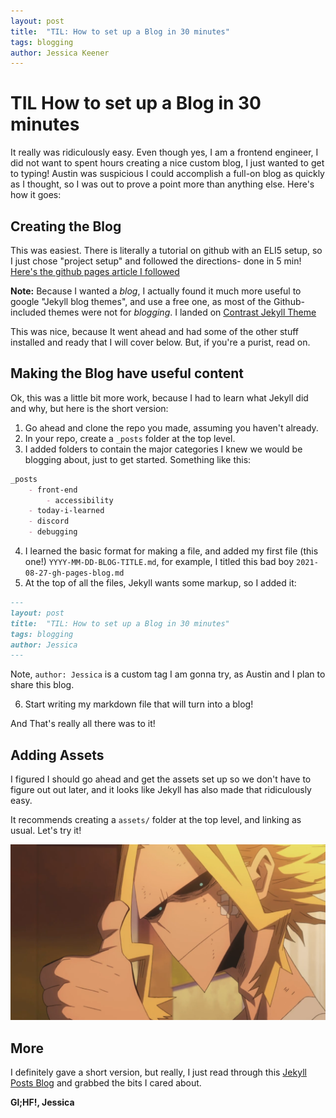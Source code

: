 ```yaml
---
layout: post
title:  "TIL: How to set up a Blog in 30 minutes"
tags: blogging
author: Jessica Keener
---
```


# TIL How to set up a Blog in 30 minutes

It really was ridiculously easy. Even though yes, I am a frontend engineer, I did not want to spent hours creating a nice custom blog, I just wanted to get to typing! Austin was suspicious I could accomplish a full-on blog as quickly as I thought, so I was out to prove a point more than anything else. Here's how it goes:

## Creating the Blog

This was easiest. There is literally a tutorial on github with an ELI5 setup, so I just chose "project setup" and followed the directions- done in 5 min!  [Here's the github pages article I followed](https://pages.github.com/)

**Note:** Because I wanted a _blog_, I actually found it much more useful to google "Jekyll blog themes", and use a free one, as most of the Github-included themes were not for _blogging_. I landed on [Contrast Jekyll Theme](https://jekyllthemes.io/theme/contrast)

This was nice, because It went ahead and had some of the other stuff installed and ready that I will cover below. But, if you're a purist, read on.

## Making the Blog have useful content

Ok, this was a little bit more work, because I had to learn what Jekyll did and why, but here is the short version:

1. Go ahead and clone the repo you made, assuming you haven't already. 
2. In your repo, create a `_posts` folder at the top level.
3. I added folders to contain the major categories I knew we would be blogging about, just to get started. Something like this:
```md
_posts
    - front-end
        - accessibility
    - today-i-learned
    - discord
    - debugging
```

4. I learned the basic format for making a file, and added my first file (this one!) `YYYY-MM-DD-BLOG-TITLE.md`, for example, I titled this bad boy `2021-08-27-gh-pages-blog.md`
5. At the top of all the files, Jekyll wants some markup, so I added it:
```md
---
layout: post
title:  "TIL: How to set up a Blog in 30 minutes"
tags: blogging
author: Jessica
---
```
Note, `author: Jessica` is a custom tag I am gonna try, as Austin and I plan to share this blog.

6. Start writing my markdown file that will turn into a blog!

And That's really all there was to it!

## Adding Assets

I figured I should go ahead and get the assets set up so we don't have to figure out out later, and it looks like Jekyll has also made that ridiculously easy.

It recommends creating a `assets/` folder at the top level, and linking as usual. Let's try it!

![All Might Thumbs Up!](/assets/images/allmight-thumbsup.png)

## More

I definitely gave a short version, but really, I just read through this [Jekyll Posts Blog](https://jekyllrb.com/docs/posts/) and grabbed the bits I cared about.


**Gl;HF!, Jessica**